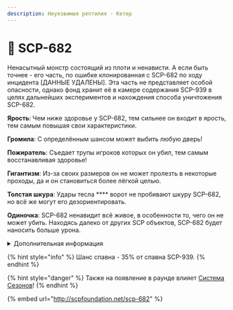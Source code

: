 ```yaml
---
description: Неуязвимая рептилия - Кетер
---
```


# 🐶 SCP-682

Ненасытный монстр состоящий из плоти и ненависти. А если быть точнее - его часть, по ошибке клонированная с SCP-682 по ходу инцидента \[ДАННЫЕ УДАЛЕНЫ]. Эта часть не представляет особой опасности, однако фонд хранит её в камере содержания SCP-939 в целях дальнейших экспериментов и нахождения способа уничтожения SCP-682.

**Ярость**: Чем ниже здоровье у SCP-682, тем сильнее он входит в ярость, тем самым повышая свои характеристики.

**Громила**: С определённым шансом может выбить любую дверь!

**Пожиратель**: Съедает трупы игроков которых он убил, тем самым восстанавливая здоровье!

**Гигантизм**: Из-за своих размеров он не может пролезть в некоторые проходы, да и он становиться более лёгкой целью.

**Толстая шкура**: Удары тесла **** ворот не пробивают шкуру SCP-682, но всё же могут его дезориентировать.

**Одиночка**: SCP-682 ненавидит всё живое, в особенности то, чего он не может убить. Находясь далеко от других SCP объектов, SCP-682 будет наносить больше урона.

<details>

<summary>Дополнительная информация</summary>

* **Класc**: SCP-939-53
* **Роль в команде**: Дамагер-Танк

</details>

{% hint style="info" %}
Шанс спавна - 35% от спавна SCP-939.
{% endhint %}

{% hint style="danger" %}
Также на появление в раунде влияет [Система Сезонов](../../server-systems/seasons-system.md)!
{% endhint %}

{% embed url="http://scpfoundation.net/scp-682" %}
